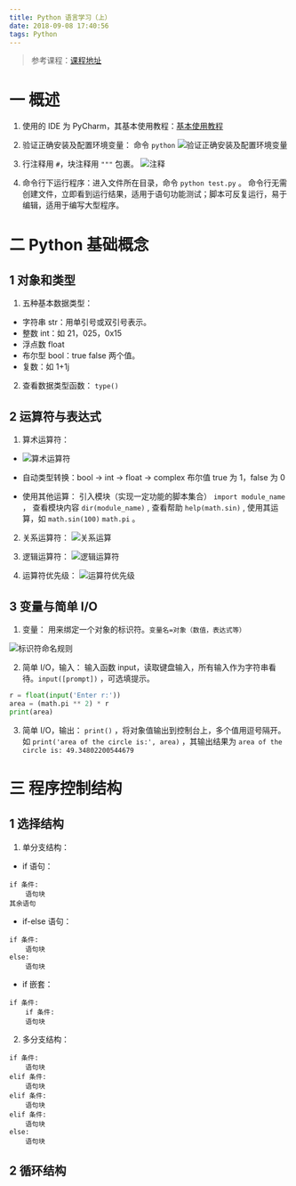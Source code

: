 ```yaml
---
title: Python 语言学习（上）
date: 2018-09-08 17:40:56
tags: Python
---
```

> 参考课程：[课程地址](http://www.icourse163.org/course/HIT-1001616002?tid=1002164016)

# 一 概述
1. 使用的 IDE 为 PyCharm，其基本使用教程：[基本使用教程](https://blog.csdn.net/zhusongziye/article/details/79069233)

2. 验证正确安装及配置环境变量：
命令 `python`
![验证正确安装及配置环境变量](图0.PNG)

3. 行注释用 `#`，块注释用 `"""` 包裹。
![注释](图1.PNG)

4. 命令行下运行程序：进入文件所在目录，命令 `python test.py` 。
命令行无需创建文件，立即看到运行结果，适用于语句功能测试；脚本可反复运行，易于编辑，适用于编写大型程序。

# 二 Python 基础概念
## 1 对象和类型
1. 五种基本数据类型：
- 字符串 str：用单引号或双引号表示。
- 整数 int：如 21，025，0x15
- 浮点数 float
- 布尔型 bool：true false 两个值。
- 复数：如 1+1j

2. 查看数据类型函数： `type()`

## 2 运算符与表达式
1. 算术运算符：
- ![算术运算符](图2.PNG)

- 自动类型转换：bool -> int -> float -> complex
布尔值 true 为 1，false 为 0

- 使用其他运算：
引入模块（实现一定功能的脚本集合） `import module_name` ，
查看模块内容 `dir(module_name)` ,
查看帮助 `help(math.sin)` ,
使用其运算，如 `math.sin(100)` `math.pi` 。

2. 关系运算符：
![关系运算](图3.PNG)

3. 逻辑运算符：
![逻辑运算符](图4.PNG)

4. 运算符优先级：
![运算符优先级](图5.PNG)

## 3 变量与简单 I/O
1. 变量：
用来绑定一个对象的标识符。`变量名=对象（数值，表达式等）`

![标识符命名规则](图6.PNG)

2. 简单 I/O，输入：
输入函数 input，读取键盘输入，所有输入作为字符串看待。`input([prompt])` ，可选填提示。
```python
r = float(input('Enter r:'))
area = (math.pi ** 2) * r
print(area)
```
3. 简单 I/O，输出：
`print()` ，将对象值输出到控制台上，多个值用逗号隔开。
如 `print('area of the circle is:', area)` ，其输出结果为 `area of the circle is: 49.34802200544679`

# 三 程序控制结构
## 1 选择结构
1. 单分支结构：
- if 语句：
```
if 条件:
	语句块
其余语句	
```

- if-else 语句：
```
if 条件:
	语句块
else:
	语句块
```

- if 嵌套：
```
if 条件:
	if 条件:
	语句块
```

2. 多分支结构：
```
if 条件:
	语句块
elif 条件:
	语句块
elif 条件:
	语句块
elif 条件:
	语句块
else:
	语句块		
```

## 2 循环结构
